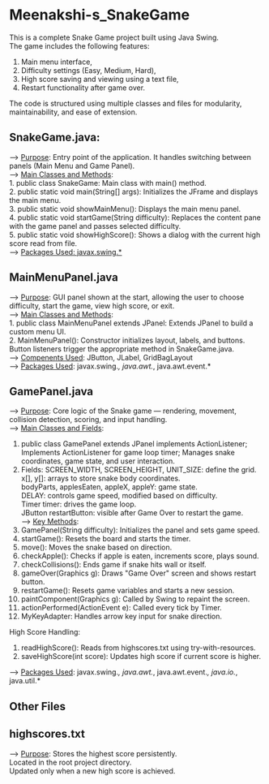 # Meenakshi-s_SnakeGame
This is a complete Snake Game project built using Java Swing.  
The game includes the following features:  
1. Main menu interface,  
2. Difficulty settings (Easy, Medium, Hard),  
3. High score saving and viewing using a text file,  
4. Restart functionality after game over.
 
The code is structured using multiple classes and files for modularity, maintainability, and ease of extension.

## SnakeGame.java:  
--> <ins>Purpose</ins>: Entry point of the application. It handles switching between panels (Main Menu and Game Panel).  
--> <ins>Main Classes and Methods</ins>:  
    1. public class SnakeGame: Main class with main() method.  
    2. public static void main(String[] args): Initializes the JFrame and displays the main menu.  
    3. public static void showMainMenu(): Displays the main menu panel.  
    4. public static void startGame(String difficulty): Replaces the content pane with the game panel and passes selected difficulty.  
    5. public static void showHighScore(): Shows a dialog with the current high score read from file.  
--> <ins>Packages Used<ins>: javax.swing.*

## MainMenuPanel.java
--> <ins>Purpose</ins>: GUI panel shown at the start, allowing the user to choose difficulty, start the game, view high score, or exit.  
--> <ins>Main Classes and Methods</ins>:  
    1. public class MainMenuPanel extends JPanel: Extends JPanel to build a custom menu UI.  
    2. MainMenuPanel(): Constructor initializes layout, labels, and buttons.  
       Button listeners trigger the appropriate method in SnakeGame.java.  
--> <ins>Compenents Used</ins>: JButton, JLabel, GridBagLayout  
--> <ins>Packages Used</ins>: javax.swing.*, java.awt.*, java.awt.event.*  

## GamePanel.java
--> <ins>Purpose</ins>: Core logic of the Snake game — rendering, movement, collision detection, scoring, and input handling.  
--> <ins>Main Classes and Fields</ins>:  
1. public class GamePanel extends JPanel implements ActionListener; Implements ActionListener for game loop timer; Manages snake coordinates, game state, and user interaction.  
2. Fields: SCREEN_WIDTH, SCREEN_HEIGHT, UNIT_SIZE: define the grid.  
x[], y[]: arrays to store snake body coordinates.  
bodyParts, applesEaten, appleX, appleY: game state.  
DELAY: controls game speed, modified based on difficulty.  
Timer timer: drives the game loop.  
JButton restartButton: visible after Game Over to restart the game.  
--> <ins>Key Methods</ins>:  
1. GamePanel(String difficulty): Initializes the panel and sets game speed.  
2. startGame(): Resets the board and starts the timer.  
3. move(): Moves the snake based on direction.  
4. checkApple(): Checks if apple is eaten, increments score, plays sound.  
5. checkCollisions(): Ends game if snake hits wall or itself.  
6. gameOver(Graphics g): Draws "Game Over" screen and shows restart button.  
7. restartGame(): Resets game variables and starts a new session.  
8. paintComponent(Graphics g): Called by Swing to repaint the screen.  
9. actionPerformed(ActionEvent e): Called every tick by Timer.  
10. MyKeyAdapter: Handles arrow key input for snake direction.  

High Score Handling:  
1. readHighScore(): Reads from highscores.txt using try-with-resources.  
2. saveHighScore(int score): Updates high score if current score is higher.  

--> <ins>Packages Used</ins>: javax.swing.*, java.awt.*, java.awt.event.*, java.io.*, java.util.*  

## Other Files  
## highscores.txt  
--> <ins>Purpose</ins>: Stores the highest score persistently.  
Located in the root project directory.  
Updated only when a new high score is achieved.  
